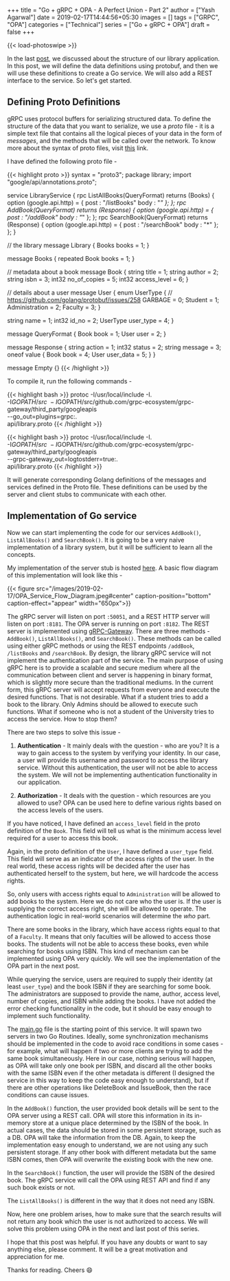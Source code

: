 +++
title = "Go + gRPC + OPA - A Perfect Union - Part 2"
author = ["Yash Agarwal"]
date = 2019-02-17T14:44:56+05:30
images = []
tags = ["GRPC", "OPA"]
categories = ["Technical"]
series = ["Go + gRPC + OPA"]
draft = false
+++

{{< load-photoswipe >}}

In the last [post](/posts/2019/02/go-grpc-opa-a-perfect-union-part-1/), we discussed about the structure of our library
application. In this post, we will define the data definitions using protobuf, and then we will use these definitions to
create a Go service. We will also add a REST interface to the service. So let's get started.

## Defining Proto Definitions

gRPC uses protocol buffers for serializing structured data. To define the structure of the data that you want to serialize, we use a *proto* file - it is a simple text file that contains all the logical pieces of your data in the form of *messages*, and the methods that will be called over the network. To know more about the syntax of proto files, visit [this](https://grpc.io/docs/guides/) link.

I have defined the following proto file -

{{< highlight proto >}}
syntax = "proto3";
package library;
import "google/api/annotations.proto";

service LibraryService {
  rpc ListAllBooks(QueryFormat) returns (Books) {
    option (google.api.http) = {
      post : "/listBooks"
      body : "*"
    };
  };
  rpc AddBook(QueryFormat) returns (Response) {
    option (google.api.http) = {
      post : "/addBook"
      body : "*"
    };
  };
  rpc SearchBook(QueryFormat) returns (Response) {
    option (google.api.http) = {
      post : "/searchBook"
      body : "*"
    };
  };
}

// the library
message Library { Books books = 1; }

message Books { repeated Book books = 1; }

// metadata about a book
message Book {
  string title = 1;
  string author = 2;
  string isbn = 3;
  int32 no_of_copies = 5;
  int32 access_level = 6;
}

// details about a user
message User {
  enum UserType {
    // https://github.com/golang/protobuf/issues/258
    GARBAGE = 0;
    Student = 1;
    Administration = 2;
    Faculty = 3;
  }

  string name = 1;
  int32 id_no = 2;
  UserType user_type = 4;
}

message QueryFormat {
  Book book = 1;
  User user = 2;
}

message Response {
  string action = 1;
  int32 status = 2;
  string message = 3;
  oneof value {
    Book book = 4;
    User user_data = 5;
  }
}

message Empty {}
{{< /highlight >}}

To compile it, run the following commands -

{{< highlight bash >}}
protoc -I/usr/local/include -I. \
-I$GOPATH/src \
-I$GOPATH/src/github.com/grpc-ecosystem/grpc-gateway/third_party/googleapis \
--go_out=plugins=grpc:. \
api/library.proto
{{< /highlight >}}

{{< highlight bash >}}
protoc -I/usr/local/include -I. \
  -I$GOPATH/src \
  -I$GOPATH/src/github.com/grpc-ecosystem/grpc-gateway/third_party/googleapis \
  --grpc-gateway_out=logtostderr=true:. \
  api/library.proto
{{< /highlight >}}

It will generate corresponding Golang definitions of the messages and services defined in the Proto file. These
definitions can be used by the server and client stubs to communicate with each other.

## Implementation of Go service

Now we can start implementing the code for our services `AddBook()`, `ListAllBooks()` and `SearchBook()`. It is going to
be a very naive implementation of a library system, but it will be sufficient to learn all the concepts.

My implementation of the server stub is hosted
[here](https://github.com/yashhere/go-library-service/blob/master/pkg/librarylib/server.go). A basic flow diagram of
this implementation will look like this -

{{< figure src="/images/2019-02-17/OPA_Service_Flow_Diagram.jpeg#center" caption-position="bottom"  caption-effect="appear" width="650px">}}

The gRPC server will listen on port `:50051`, and a REST HTTP server will listen on port `:8181`. The OPA server is
running on port `:8182`. The REST server is
implemented using [gRPC-Gateway](https://github.com/grpc-ecosystem/grpc-gateway). There are three methods - `AddBook()`,
`ListAllBooks()`, and `SearchBook()`. These methods can be called using either gRPC methods or using the REST endpoints
`/addBook`, `/listBooks` and `/searchBook`. By design, the library gRPC service will not implement the authentication
part of the service. The main purpose of using gRPC here is to provide a scalable and secure medium where all the
communication between client and server is happening in binary format, which is slightly more secure than the
traditional mediums. In the current form, this gRPC server will accept requests from everyone and execute the desired
functions. That is not desirable. What if a student tries to add a book to the library. Only Admins should be allowed to
execute such functions. What if someone who is not a student of the University tries to access the service. How to stop
them?

There are two steps to solve this issue -

1. **Authentication** - It mainly deals with the question - who are you? It is a way to gain access to the system by verifying your identity. In our case, a user will provide its username and password to access the library service.
   Without this authentication, the user will not be able to access the system. We will not be implementing authentication
   functionality in our application.

2. **Authorization** - It deals with the question - which resources are you allowed to use? OPA can be used here to define various rights based on the access levels of the users.

If you have noticed, I have defined an `access_level` field in the proto definition of the `Book`. This field will tell
us what is the minimum access level required for a user to access this book.

Again, in the proto definition of the `User`, I have defined a `user_type` field. This field will serve as an indicator of
the access rights of the user. In the real world, these access rights will be decided after the user has authenticated
herself to
the system, but here, we will hardcode the access rights.

So, only users with access rights equal to `Administration` will be allowed to add books to the system. Here we do not
care who the user is. If the user is supplying the correct access right, she will be allowed to operate.
The authentication logic in real-world scenarios will determine the *who* part.

There are some books in the library, which have access rights equal to that of a `Faculty`. It means that only faculties
will be allowed to access those books. The students will not be able to access these books, even while searching for
books using ISBN. This kind of mechanism can be implemented using OPA very quickly. We will see the implementation of the OPA
part in the next post.

While querying the service, users are required to supply their identity (at least `user_type`) and the book ISBN if
they are searching for some book. The administrators are supposed to provide the name, author, access level, number of copies, and ISBN while adding the books. I have not added the error checking functionality in the code, but it should be
easy enough to implement such functionality.

The [main.go](https://github.com/yashhere/go-library-service/blob/master/cmd/main.go) file is the starting point of this service. It will spawn two servers in two Go Routines. Ideally, some synchronization mechanisms should be implemented in the code to avoid race conditions in some cases - for example, what will happen if two or more clients are trying to add the same book simultaneously. Here in our case, nothing serious
will happen, as OPA will take only one book per ISBN, and discard all the other books with the same ISBN even if the other
metadata is different (I designed the service in this way to keep the code easy enough to understand), but if there are
other operations like DeleteBook and IssueBook, then the race conditions can cause issues.

In the `AddBook()` function, the user provided book details will be sent to the OPA server using a REST call. OPA will
store this information in its in-memory store at a unique place determined by the ISBN of the book. In actual cases, the data should be stored in some persistent
storage, such as a DB. OPA will take the information from the DB. Again, to keep the implementation easy enough to
understand, we are not using any such persistent storage. If any other book with different metadata but the same ISBN comes,
then OPA will overwrite the existing book with the new one.

In the `SearchBook()` function, the user will provide the ISBN of the desired book. The gRPC service will call
the OPA using REST API and find if any such book exists or not.

The `ListAllBooks()` is different in the way that it does not need any ISBN.

Now, here one problem arises, how to make sure that the search results will not return any book which the user is not
authorized to access. We will solve this problem using OPA in the next and last post of this series.

I hope that this post was helpful. If you have any doubts or want to say anything else, please comment. It will be a great
motivation and appreciation for me.

Thanks for reading. Cheers :smile: